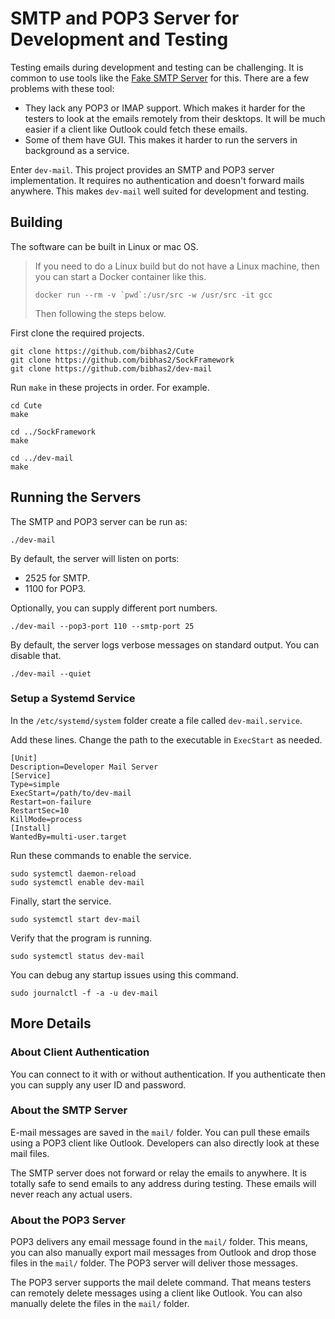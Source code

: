 # SMTP and POP3 Server for Development and Testing
Testing emails during development and testing can be challenging. It is common to use tools like the [Fake SMTP Server](http://nilhcem.com/FakeSMTP/) for this. There are a few problems with these tool:

- They lack any POP3 or IMAP support. Which makes it harder for the testers to look at the emails remotely from their desktops. It will be much easier if a client like Outlook could fetch these emails.
- Some of them have GUI. This makes it harder to run the servers in background as a service.

Enter ``dev-mail``. This project provides an SMTP and POP3 server implementation. It requires no authentication and doesn't forward mails anywhere. This makes ``dev-mail`` well suited for development and testing. 

## Building
The software can be built in Linux or mac OS. 

>If you need to do a Linux build but do not have a Linux machine, then you can start a Docker container like this.
>
>```
>docker run --rm -v `pwd`:/usr/src -w /usr/src -it gcc
>```
>
>Then following the steps below.

First clone the required projects.

```
git clone https://github.com/bibhas2/Cute
git clone https://github.com/bibhas2/SockFramework
git clone https://github.com/bibhas2/dev-mail
```

Run ``make`` in these projects in order. For example.

```
cd Cute
make

cd ../SockFramework
make

cd ../dev-mail
make
```

## Running the Servers

The SMTP and POP3 server can be run as:

```
./dev-mail
```

By default, the server will listen on ports:

- 2525 for SMTP.
- 1100 for POP3.

Optionally, you can supply different port numbers.

```
./dev-mail --pop3-port 110 --smtp-port 25 
```

By default, the server logs verbose messages on standard output. You can disable that.

```
./dev-mail --quiet
```

### Setup a Systemd Service
In the ``/etc/systemd/system`` folder create a file called ``dev-mail.service``.

Add these lines. Change the path to the executable in ``ExecStart`` as needed.

```
[Unit]
Description=Developer Mail Server
[Service]
Type=simple
ExecStart=/path/to/dev-mail
Restart=on-failure
RestartSec=10
KillMode=process
[Install]
WantedBy=multi-user.target
```

Run these commands to enable the service.

```
sudo systemctl daemon-reload
sudo systemctl enable dev-mail
```

Finally, start the service.

```
sudo systemctl start dev-mail
```

Verify that the program is running.

```
sudo systemctl status dev-mail
```

You can debug any startup issues using this command.

```
sudo journalctl -f -a -u dev-mail
```

## More Details
### About Client Authentication
You can connect to it with or without authentication. If you authenticate then you can supply any user ID and password.

### About the SMTP Server
E-mail messages are saved in the ``mail/`` folder. You can pull these emails using a POP3 client like Outlook. Developers can also directly look at these mail files.

The SMTP server does not forward or relay the emails to anywhere. It is totally safe to send emails to any address during testing. These emails will never reach any actual users.

### About the POP3 Server
POP3 delivers any email message found in the ``mail/`` folder. This means, you can also manually export mail messages from Outlook and drop those files in the ``mail/`` folder. The POP3 server will deliver those messages.

The POP3 server supports the mail delete command. That means testers can remotely delete messages using a client like Outlook. You can also manually delete the files in the ``mail/`` folder.

